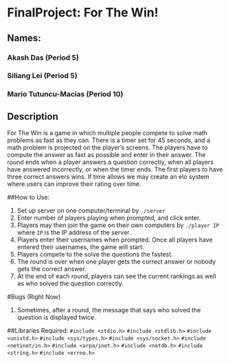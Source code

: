 # FinalProject: For The Win!

## Names:
### Akash Das (Period 5)
### Siliang Lei (Period 5)
### Mario Tutuncu-Macias (Period 10)


## Description
For The Win is a game in which multiple people compete to solve math problems as fast as they can. There is a timer set for 45 seconds, and a math problem is projected on the player’s screens. The players have to compute the answer as fast as possible and enter in their answer. The round ends when a player answers a question correctly, when all players have answered incorrectly, or when the timer ends. The first players to have three correct answers wins. If time allows we may create an elo system where users can improve their rating over time.



##How to Use:
1. Set up server on one computer/terminal by ```./server```
2. Enter number of players playing when prompted, and click enter.
3. Players may then join the game on their own computers by ```./player IP``` where ```IP``` is the IP address of the server.
4. Players enter their usernames when prompted. Once all players have entered their usernames, the game will start.
5. Players compete to the solve the questions the fastest.
6. The round is over when one player gets the correct answer or nobody gets the correct answer.
7. At the end of each round, players can see the current rankings as well as who solved the question correctly.

#Bugs (Right Now)
1. Sometimes, after a round, the message that says who solved the question is displayed twice.





##Libraries Required:
```#include <stdio.h>```
```#include <stdlib.h>```
```#include <unistd.h>```
```#include <sys/types.h>```
```#include <sys/socket.h>```
```#include <netinet/in.h>```
```#include <arpa/inet.h>```
```#include <netdb.h>```
```#include <string.h>```
```#include <errno.h>```
